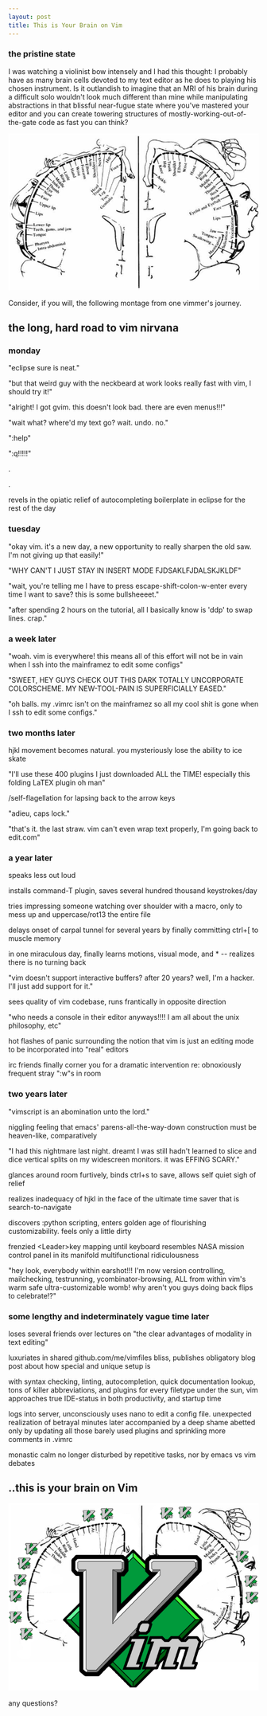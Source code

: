 ```yaml
---
layout: post
title: This is Your Brain on Vim
---
```


### the pristine state

I was watching a violinist bow intensely and I had this thought: I probably have as many brain cells devoted to my text editor as he
does to playing his chosen instrument. Is it outlandish to imagine that an MRI of his brain during a difficult solo wouldn't
look much different than mine while manipulating abstractions in that blissful near-fugue state where you've mastered your editor and you 
can create towering structures of mostly-working-out-of-the-gate code as fast you can think?

<img src="/img/brain_before.png">

Consider, if you will, the following montage from one vimmer's journey.

the long, hard road to vim nirvana
----------

### monday

"eclipse sure is neat."

"but that weird guy with the neckbeard at work looks really fast with vim, I should try it!"

"alright! I got gvim. this doesn't look bad. there are even menus!!!"

"wait what? where'd my text go? wait. undo. no."

":help"

":q!!!!!"

.

.

revels in the opiatic relief of autocompleting boilerplate in eclipse for the rest of the day

### tuesday

"okay vim. it's a new day, a new opportunity to really sharpen the old saw. I'm not giving up that easily!"

"WHY CAN'T I JUST STAY IN INSERT MODE FJDSAKLFJDALSKJKLDF"

"wait, you're telling me I have to press escape-shift-colon-w-enter every time I want to save? this is some bullsheeeet."

"after spending 2 hours on the tutorial, all I basically know is 'ddp' to swap lines. crap."

### a week later

"woah. vim is everywhere! this means all of this effort will not be in vain when I ssh into the mainframez to edit some configs"

"SWEET, HEY GUYS CHECK OUT THIS DARK TOTALLY UNCORPORATE COLORSCHEME. MY NEW-TOOL-PAIN IS SUPERFICIALLY EASED."

"oh balls. my .vimrc isn't on the mainframez so all my cool shit is gone when I ssh to edit some configs."

### two months later

hjkl movement becomes natural. you mysteriously lose the ability to ice skate

"I'll use these 400 plugins I just downloaded ALL the TIME! especially this folding LaTEX plugin oh man"

/self-flagellation for lapsing back to the arrow keys

"adieu, caps lock."

"that's it. the last straw. vim can't even wrap text properly, I'm going back to edit.com"

### a year later

speaks less out loud

installs command-T plugin, saves several hundred thousand keystrokes/day

tries impressing someone watching over shoulder with a macro, only to mess up and uppercase/rot13 the entire file

delays onset of carpal tunnel for several years by finally committing ctrl+\[ to muscle memory

in one miraculous day, finally learns motions, visual mode, and * -- realizes there is no turning back

"vim doesn't support interactive buffers? after 20 years? well, I'm a hacker. I'll just add support for it."

sees quality of vim codebase, runs frantically in opposite direction

"who needs a console in their editor anyways!!!! I am all about the unix philosophy, etc"

hot flashes of panic surrounding  the notion that vim is just an editing mode to be incorporated into "real" editors

irc friends finally corner you for a dramatic intervention re: obnoxiously frequent stray ":w"s in room

### two years later

"vimscript is an abomination unto the lord."

niggling feeling that emacs' parens-all-the-way-down construction must be heaven-like, comparatively

"I had this nightmare last night. dreamt I was still hadn't learned to slice and dice vertical splits on my widescreen monitors. it was EFFING SCARY."

glances around room furtively, binds ctrl+s to save, allows self quiet sigh of relief

realizes inadequacy of hjkl in the face of the ultimate time saver that is search-to-navigate

discovers :python scripting, enters golden age of flourishing customizability. feels only a little dirty

frenzied &lt;Leader&gt;key mapping until keyboard resembles NASA mission control panel in its manifold multifunctional ridiculousness

"hey look, everybody within earshot!!! I'm now version controlling, mailchecking, testrunning, ycombinator-browsing, ALL from within vim's warm safe ultra-customizable womb! why aren't you guys doing back flips to celebrate!?"

### some lengthy and indeterminately vague time later

loses several friends over lectures on "the clear advantages of modality in text editing"

luxuriates in shared github.com/me/vimfiles bliss, publishes obligatory blog post about how special and unique setup is

with syntax checking, linting, autocompletion, quick documentation lookup, tons of killer abbreviations, and plugins for every filetype under the sun, vim approaches true IDE-status in both productivity, and startup time

logs into server, unconsciously uses nano to edit a config file. unexpected realization of betrayal minutes later accompanied by a deep shame abetted only by updating all those barely used plugins and sprinkling more comments in .vimrc

monastic calm no longer disturbed by repetitive tasks, nor by emacs vs vim debates

..this is your brain on Vim
---------------------------

<img src="/img/brain_after.png">

any questions?

